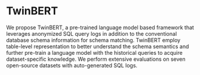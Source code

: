 # TwinBERT

We propose TwinBERT, a pre-trained language model based framework that leverages anonymized SQL query logs in addition to the conventional database schema information for schema matching.
TwinBERT employ table-level representation to better understand the schema semantics and further pre-train a language model with the historical queries to acquire dataset-specific knowledge.
We perform extensive evaluations on seven open-source datasets with auto-generated SQL logs.


